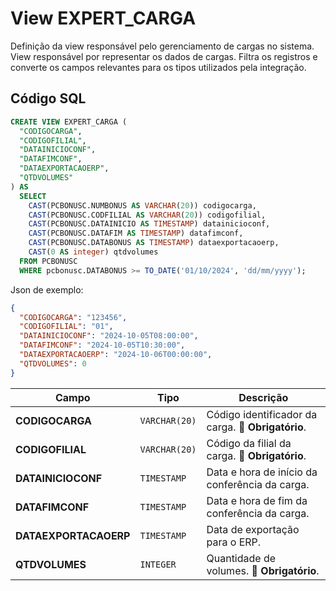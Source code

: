 # View EXPERT_CARGA

Definição da view responsável pelo gerenciamento de cargas no sistema.  
View responsável por representar os dados de cargas.  Filtra os registros e converte os campos relevantes para os tipos utilizados pela integração.

## Código SQL

```sql
CREATE VIEW EXPERT_CARGA (
  "CODIGOCARGA",
  "CODIGOFILIAL",
  "DATAINICIOCONF",
  "DATAFIMCONF",
  "DATAEXPORTACAOERP",
  "QTDVOLUMES"
) AS 
  SELECT 
    CAST(PCBONUSC.NUMBONUS AS VARCHAR(20)) codigocarga,
    CAST(PCBONUSC.CODFILIAL AS VARCHAR(20)) codigofilial,
    CAST(PCBONUSC.DATAINICIO AS TIMESTAMP) datainicioconf,
    CAST(PCBONUSC.DATAFIM AS TIMESTAMP) datafimconf,
    CAST(PCBONUSC.DATABONUS AS TIMESTAMP) dataexportacaoerp,
    CAST(0 AS integer) qtdvolumes
  FROM PCBONUSC  
  WHERE pcbonusc.DATABONUS >= TO_DATE('01/10/2024', 'dd/mm/yyyy');
```

Json de exemplo:

```json
{
  "CODIGOCARGA": "123456",
  "CODIGOFILIAL": "01",
  "DATAINICIOCONF": "2024-10-05T08:00:00",
  "DATAFIMCONF": "2024-10-05T10:30:00",
  "DATAEXPORTACAOERP": "2024-10-06T00:00:00",
  "QTDVOLUMES": 0
}
```



| Campo                 | Tipo          | Descrição                                                                                   |
| --------------------- | ------------- | ------------------------------------------------------------------------------------------- |
| **CODIGOCARGA**       | `VARCHAR(20)` | Código identificador da carga. 🔴 **Obrigatório**.         |
| **CODIGOFILIAL**      | `VARCHAR(20)` | Código da filial da carga. 🔴 **Obrigatório**.            |
| **DATAINICIOCONF**    | `TIMESTAMP`   | Data e hora de início da conferência da carga.                |
| **DATAFIMCONF**       | `TIMESTAMP`   | Data e hora de fim da conferência da carga.                      |
| **DATAEXPORTACAOERP** | `TIMESTAMP`   | Data de exportação para o ERP.                                 |
| **QTDVOLUMES**        | `INTEGER`     | Quantidade de volumes. 🔴 **Obrigatório**. |

